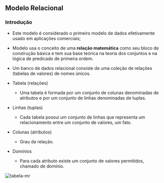 ## Modelo Relacional

### Introdução

* Este modelo é considerado o primeiro modelo de dados efetivamente usado em
  aplicações comerciais;

* Modelo usa o conceito de uma **relação matemática** como seu bloco de 
  construção básica e tem sua base teórica na teoria dos conjuntos e na 
  lógica de predicado de primeira ordem.
  
  
* Um banco de dados relacional consiste de uma coleção de relações (tabelas de
  valores) de nomes únicos. 

* Tabela (relações)

    * Uma tabela é formada por um conjunto de colunas denominadas de 
      atributos e por um conjunto de linhas denominadas de tuplas.

* Linhas (tuplas)

    * Cada tabela possui um conjunto de linhas que representa um 
      relacionamento entre um conjunto de valores, um fato.
    
* Colunas (atributos)
    
    * Grau da relação.

* Domínios

    * Para cada atributo existe um conjunto de valores permitidos, chamado de 
      domínio. 
      
      
![tabela-mr](../images/tabela-mr.png)